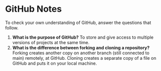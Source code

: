 # GitHub Notes

To check your own understanding of GitHub, answer the questions that follow.

1. **What is the purpose of GitHub?** To store and give access to multiple versions of projects at the same time.
1. **What is the difference between forking and cloning a repository?** Forking creates another copy on another branch (still connected to main) remotely, at GitHub. Cloning creates a separate copy of a file on GitHub and puts it on your local machine.